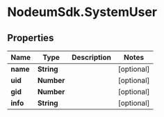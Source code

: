 # NodeumSdk.SystemUser

## Properties

Name | Type | Description | Notes
------------ | ------------- | ------------- | -------------
**name** | **String** |  | [optional] 
**uid** | **Number** |  | [optional] 
**gid** | **Number** |  | [optional] 
**info** | **String** |  | [optional] 


